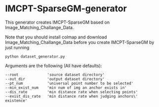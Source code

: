 # IMCPT-SparseGM-generator
This generator creates IMCPT-SparseGM based on Image_Matching_Challange_Data.

Note that you should install colmap and download Image_Matching_Challange_Data before you create IMCPT-SparseGM by just running 
    
    python dataset_generator.py

Arguments are the following (All have defaults):

    --root             'source dataset directory'
    --out_dir          'output dataset directory'
    --pt_num           'universal point number to be selected'
    --min_exist_num    'min num of img an anchor exists in'
    --dis_rate         'min distance rate when selecting points'
    --exist_dis_rate   'min distance rate when judging anchors\' existence'
